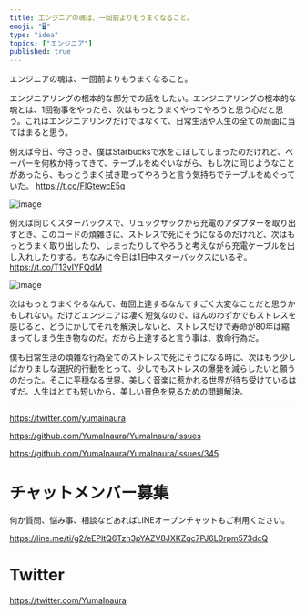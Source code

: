 ```yaml
---
title: エンジニアの魂は、一回前よりもうまくなること。
emoji: "🖥"
type: "idea"
topics: ["エンジニア"]
published: true
---
```


エンジニアの魂は、一回前よりもうまくなること。

エンジニアリングの根本的な部分での話をしたい。エンジニアリングの根本的な魂とは、1回物事をやったら、次はもっとうまくやってやろうと思う心だと思う。これはエンジニアリングだけではなくて、日常生活や人生の全ての局面に当てはまると思う。

例えば今日、今さっき、僕はStarbucksで水をこぼしてしまったのだけれど、ペーパーを何枚か持ってきて、テーブルをぬぐいながら、もし次に同じようなことがあったら、もっとうまく拭き取ってやろうと言う気持ちでテーブルをぬぐっていた。 https://t.co/FIGtewcE5q

![image](https://user-images.githubusercontent.com/13635059/51072691-d2976f00-16a7-11e9-96dd-96e260e22f5e.png)


例えば同じくスターバックスで、リュックサックから充電のアダプターを取り出すとき、このコードの煩雑さに、ストレスで死にそうになるのだけれど、次はもっとうまく取り出したり、しまったりしてやろうと考えながら充電ケーブルを出し入れしたりする。ちなみに今日は1日中スターバックスにいるぞ。 https://t.co/T13vIYFQdM

![image](https://user-images.githubusercontent.com/13635059/51072692-d88d5000-16a7-11e9-9755-8e260b349999.png)

次はもっとうまくやるなんて、毎回上達するなんてすごく大変なことだと思うかもしれない。だけどエンジニアは凄く短気なので、ほんのわずかでもストレスを感じると、どうにかしてそれを解決しないと、ストレスだけで寿命が80年は縮まってしまう生き物なのだ。だから上達すると言う事は、救命行為だ。

僕も日常生活の煩雑な行為全てのストレスで死にそうになる時に、次はもう少しばかりましな選択的行動をとって、少しでもストレスの爆発を減らしたいと願うのだった。そこに平穏なる世界、美しく音楽に惹かれる世界が待ち受けているはずだ。人生はとても短いから、美しい景色を見るための問題解決。

---

https://twitter.com/yumainaura

https://github.com/YumaInaura/YumaInaura/issues

https://github.com/YumaInaura/YumaInaura/issues/345








<!-- Update From Qiita API -->

# チャットメンバー募集


何か質問、悩み事、相談などあればLINEオープンチャットもご利用ください。

https://line.me/ti/g2/eEPltQ6Tzh3pYAZV8JXKZqc7PJ6L0rpm573dcQ





# Twitter


https://twitter.com/YumaInaura


<!-- Update From Qiita API -->


